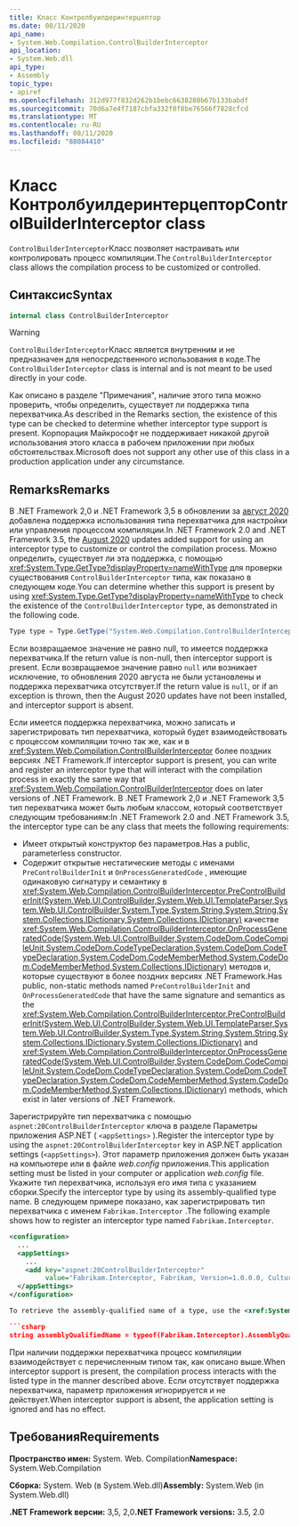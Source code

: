 ```yaml
---
title: Класс Контролбуилдеринтерцептор
ms.date: 08/11/2020
api_name:
- System.Web.Compilation.ControlBuilderInterceptor
api_location:
- System.Web.dll
api_type:
- Assembly
topic_type:
- apiref
ms.openlocfilehash: 312d977f832d262b1bebc6638280b67b133babdf
ms.sourcegitcommit: 70d6a7e4f7187cbfa332f0f8be76566f7828cfcd
ms.translationtype: MT
ms.contentlocale: ru-RU
ms.lasthandoff: 08/11/2020
ms.locfileid: "88084410"
---
```

# <a name="controlbuilderinterceptor-class"></a><span data-ttu-id="5d48b-102">Класс Контролбуилдеринтерцептор</span><span class="sxs-lookup"><span data-stu-id="5d48b-102">ControlBuilderInterceptor class</span></span>

<span data-ttu-id="5d48b-103">`ControlBuilderInterceptor`Класс позволяет настраивать или контролировать процесс компиляции.</span><span class="sxs-lookup"><span data-stu-id="5d48b-103">The `ControlBuilderInterceptor` class allows the compilation process to be customized or controlled.</span></span>

## <a name="syntax"></a><span data-ttu-id="5d48b-104">Синтаксис</span><span class="sxs-lookup"><span data-stu-id="5d48b-104">Syntax</span></span>

```csharp
internal class ControlBuilderInterceptor
```

> [!WARNING]
> <span data-ttu-id="5d48b-105">`ControlBuilderInterceptor`Класс является внутренним и не предназначен для непосредственного использования в коде.</span><span class="sxs-lookup"><span data-stu-id="5d48b-105">The `ControlBuilderInterceptor` class is internal and is not meant to be used directly in your code.</span></span>
>
> <span data-ttu-id="5d48b-106">Как описано в разделе "Примечания", наличие этого типа можно проверить, чтобы определить, существует ли поддержка типа перехватчика.</span><span class="sxs-lookup"><span data-stu-id="5d48b-106">As described in the Remarks section, the existence of this type can be checked to determine whether interceptor type support is present.</span></span> <span data-ttu-id="5d48b-107">Корпорация Майкрософт не поддерживает никакой другой использования этого класса в рабочем приложении при любых обстоятельствах.</span><span class="sxs-lookup"><span data-stu-id="5d48b-107">Microsoft does not support any other use of this class in a production application under any circumstance.</span></span>

## <a name="remarks"></a><span data-ttu-id="5d48b-108">Remarks</span><span class="sxs-lookup"><span data-stu-id="5d48b-108">Remarks</span></span>

<span data-ttu-id="5d48b-109">В .NET Framework 2,0 и .NET Framework 3,5 в обновлении за [август 2020](https://portal.msrc.microsoft.com/security-guidance/releasenotedetail/2020-Aug) добавлена поддержка использования типа перехватчика для настройки или управления процессом компиляции.</span><span class="sxs-lookup"><span data-stu-id="5d48b-109">In .NET Framework 2.0 and .NET Framework 3.5, the [August 2020](https://portal.msrc.microsoft.com/security-guidance/releasenotedetail/2020-Aug) updates added support for using an interceptor type to customize or control the compilation process.</span></span> <span data-ttu-id="5d48b-110">Можно определить, существует ли эта поддержка, с помощью <xref:System.Type.GetType?displayProperty=nameWithType> для проверки существования `ControlBuilderInterceptor` типа, как показано в следующем коде.</span><span class="sxs-lookup"><span data-stu-id="5d48b-110">You can determine whether this support is present by using <xref:System.Type.GetType?displayProperty=nameWithType> to check the existence of the `ControlBuilderInterceptor` type, as demonstrated in the following code.</span></span>

```csharp
Type type = Type.GetType("System.Web.Compilation.ControlBuilderInterceptor, System.Web, Version=2.0.0.0, Culture=neutral, PublicKeyToken=b03f5f7f11d50a3a");
```

<span data-ttu-id="5d48b-111">Если возвращаемое значение не равно null, то имеется поддержка перехватчика.</span><span class="sxs-lookup"><span data-stu-id="5d48b-111">If the return value is non-null, then interceptor support is present.</span></span> <span data-ttu-id="5d48b-112">Если возвращаемое значение равно `null` или возникает исключение, то обновления 2020 августа не были установлены и поддержка перехватчика отсутствует.</span><span class="sxs-lookup"><span data-stu-id="5d48b-112">If the return value is `null`, or if an exception is thrown, then the August 2020 updates have not been installed, and interceptor support is absent.</span></span>

<span data-ttu-id="5d48b-113">Если имеется поддержка перехватчика, можно записать и зарегистрировать тип перехватчика, который будет взаимодействовать с процессом компиляции точно так же, как и в <xref:System.Web.Compilation.ControlBuilderInterceptor> более поздних версиях .NET Framework.</span><span class="sxs-lookup"><span data-stu-id="5d48b-113">If interceptor support is present, you can write and register an interceptor type that will interact with the compilation process in exactly the same way that <xref:System.Web.Compilation.ControlBuilderInterceptor> does on later versions of .NET Framework.</span></span> <span data-ttu-id="5d48b-114">В .NET Framework 2,0 и .NET Framework 3,5 тип перехватчика может быть любым классом, который соответствует следующим требованиям:</span><span class="sxs-lookup"><span data-stu-id="5d48b-114">In .NET Framework 2.0 and .NET Framework 3.5, the interceptor type can be any class that meets the following requirements:</span></span>

* <span data-ttu-id="5d48b-115">Имеет открытый конструктор без параметров.</span><span class="sxs-lookup"><span data-stu-id="5d48b-115">Has a public, parameterless constructor.</span></span>
* <span data-ttu-id="5d48b-116">Содержит открытые нестатические методы с именами `PreControlBuilderInit` и `OnProcessGeneratedCode` , имеющие одинаковую сигнатуру и семантику в <xref:System.Web.Compilation.ControlBuilderInterceptor.PreControlBuilderInit(System.Web.UI.ControlBuilder,System.Web.UI.TemplateParser,System.Web.UI.ControlBuilder,System.Type,System.String,System.String,System.Collections.IDictionary,System.Collections.IDictionary)> качестве <xref:System.Web.Compilation.ControlBuilderInterceptor.OnProcessGeneratedCode(System.Web.UI.ControlBuilder,System.CodeDom.CodeCompileUnit,System.CodeDom.CodeTypeDeclaration,System.CodeDom.CodeTypeDeclaration,System.CodeDom.CodeMemberMethod,System.CodeDom.CodeMemberMethod,System.Collections.IDictionary)> методов и, которые существуют в более поздних версиях .NET Framework.</span><span class="sxs-lookup"><span data-stu-id="5d48b-116">Has public, non-static methods named `PreControlBuilderInit` and `OnProcessGeneratedCode` that have the same signature and semantics as the <xref:System.Web.Compilation.ControlBuilderInterceptor.PreControlBuilderInit(System.Web.UI.ControlBuilder,System.Web.UI.TemplateParser,System.Web.UI.ControlBuilder,System.Type,System.String,System.String,System.Collections.IDictionary,System.Collections.IDictionary)> and <xref:System.Web.Compilation.ControlBuilderInterceptor.OnProcessGeneratedCode(System.Web.UI.ControlBuilder,System.CodeDom.CodeCompileUnit,System.CodeDom.CodeTypeDeclaration,System.CodeDom.CodeTypeDeclaration,System.CodeDom.CodeMemberMethod,System.CodeDom.CodeMemberMethod,System.Collections.IDictionary)> methods, which exist in later versions of .NET Framework.</span></span>

<span data-ttu-id="5d48b-117">Зарегистрируйте тип перехватчика с помощью `aspnet:20ControlBuilderInterceptor` ключа в разделе Параметры приложения ASP.NET ( `<appSettings>` ).</span><span class="sxs-lookup"><span data-stu-id="5d48b-117">Register the interceptor type by using the `aspnet:20ControlBuilderInterceptor` key in ASP.NET application settings (`<appSettings>`).</span></span> <span data-ttu-id="5d48b-118">Этот параметр приложения должен быть указан на компьютере или в файле *web.config* приложения.</span><span class="sxs-lookup"><span data-stu-id="5d48b-118">This application setting must be listed in your computer or application *web.config* file.</span></span> <span data-ttu-id="5d48b-119">Укажите тип перехватчика, используя его имя типа с указанием сборки.</span><span class="sxs-lookup"><span data-stu-id="5d48b-119">Specify the interceptor type by using its assembly-qualified type name.</span></span> <span data-ttu-id="5d48b-120">В следующем примере показано, как зарегистрировать тип перехватчика с именем `Fabrikam.Interceptor` .</span><span class="sxs-lookup"><span data-stu-id="5d48b-120">The following example shows how to register an interceptor type named `Fabrikam.Interceptor`.</span></span>

```xml
<configuration>
  ...
  <appSettings>
    ...
    <add key="aspnet:20ControlBuilderInterceptor"
         value="Fabrikam.Interceptor, Fabrikam, Version=1.0.0.0, Culture=neutral, PublicKeyToken=2b3831f2f2b744f7" />
  </appSettings>
</configuration>

To retrieve the assembly-qualified name of a type, use the <xref:System.Type.AssemblyQualifiedName?displayProperty=nameWithType> property, as demonstrated in the following code.

```csharp
string assemblyQualifiedName = typeof(Fabrikam.Interceptor).AssemblyQualifiedName;
```

<span data-ttu-id="5d48b-121">При наличии поддержки перехватчика процесс компиляции взаимодействует с перечисленным типом так, как описано выше.</span><span class="sxs-lookup"><span data-stu-id="5d48b-121">When interceptor support is present, the compilation process interacts with the listed type in the manner described above.</span></span> <span data-ttu-id="5d48b-122">Если отсутствует поддержка перехватчика, параметр приложения игнорируется и не действует.</span><span class="sxs-lookup"><span data-stu-id="5d48b-122">When interceptor support is absent, the application setting is ignored and has no effect.</span></span>

## <a name="requirements"></a><span data-ttu-id="5d48b-123">Требования</span><span class="sxs-lookup"><span data-stu-id="5d48b-123">Requirements</span></span>

<span data-ttu-id="5d48b-124">**Пространство имен:** System. Web. Compilation</span><span class="sxs-lookup"><span data-stu-id="5d48b-124">**Namespace:** System.Web.Compilation</span></span>

<span data-ttu-id="5d48b-125">**Сборка:** System. Web (в System.Web.dll)</span><span class="sxs-lookup"><span data-stu-id="5d48b-125">**Assembly:** System.Web (in System.Web.dll)</span></span>

<span data-ttu-id="5d48b-126">**.NET Framework версии:** 3,5, 2,0</span><span class="sxs-lookup"><span data-stu-id="5d48b-126">**.NET Framework versions:** 3.5, 2.0</span></span>
